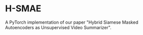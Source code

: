 # H-SMAE

A PyTorch implementation of our paper "Hybrid Siamese Masked Autoencoders as Unsupervised Video Summarizer".